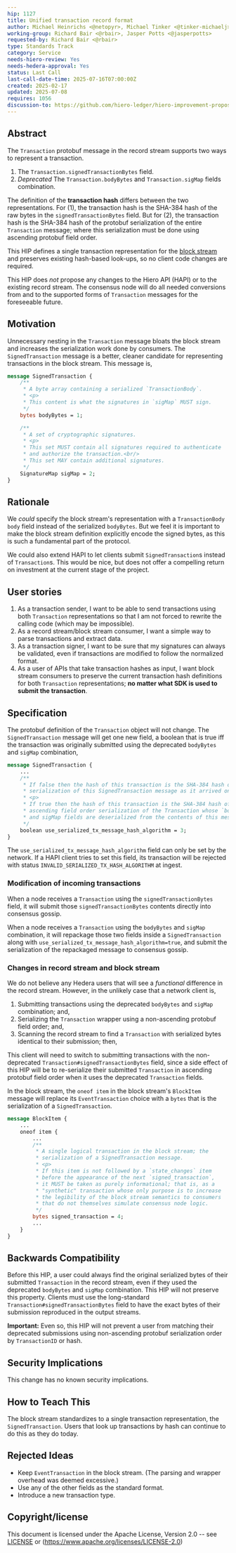 ```yaml
---
hip: 1127
title: Unified transaction record format
author: Michael Heinrichs <@netopyr>, Michael Tinker <@tinker-michaelj>
working-group: Richard Bair <@rbair>, Jasper Potts <@jasperpotts>
requested-by: Richard Bair <@rbair>
type: Standards Track
category: Service
needs-hiero-review: Yes
needs-hedera-approval: Yes
status: Last Call
last-call-date-time: 2025-07-16T07:00:00Z
created: 2025-02-17
updated: 2025-07-08
requires: 1056
discussion-to: https://github.com/hiero-ledger/hiero-improvement-proposals/pull/1127
---
```


## Abstract
The `Transaction` protobuf message in the record stream supports two ways to represent a transaction.
1. The `Transaction.signedTransactionBytes` field.
2. _Deprecated_ The `Transaction.bodyBytes` and `Transaction.sigMap` fields combination.

The definition of the **transaction hash** differs between the two representations. For (1), the transaction
hash is the SHA-384 hash of the raw bytes in the `signedTransactionBytes` field. But for (2), the transaction
hash is the SHA-384 hash of the protobuf serialization of the entire `Transaction` message; where this
serialization must be done using ascending protobuf field order.

This HIP defines a single transaction representation for the [block stream](https://hips.hedera.com/hip/hip-1056)
and preserves existing hash-based look-ups, so no client code changes are required.

This HIP does _not_ propose any changes to the Hiero API (HAPI) or to the existing record stream. The
consensus node will do all needed conversions from and to the supported forms of `Transaction` messages for
the foreseeable future.

## Motivation
Unnecessary nesting in the `Transaction` message bloats the block stream and increases the serialization
work done by consumers. The `SignedTransaction` message is a better, cleaner candidate for representing
transactions in the block stream. This message is,

```protobuf
message SignedTransaction {
    /**
     * A byte array containing a serialized `TransactionBody`.
     * <p>
     * This content is what the signatures in `sigMap` MUST sign.
     */
    bytes bodyBytes = 1;

    /**
     * A set of cryptographic signatures.
     * <p>
     * This set MUST contain all signatures required to authenticate
     * and authorize the transaction.<br/>
     * This set MAY contain additional signatures.
     */
    SignatureMap sigMap = 2;
}
```

## Rationale
We _could_ specify the block stream's representation with a `TransactionBody body` field instead of the
serialized `bodyBytes`. But we feel it is important to make the block stream definition explicitly encode
the signed bytes, as this is such a fundamental part of the protocol.

We could also extend HAPI to let clients submit `SignedTransaction`s instead of `Transaction`s.
This would be nice, but does not offer a compelling return on investment at the current stage of the project.

## User stories
1. As a transaction sender, I want to be able to send transactions using both `Transaction` representations
so that I am not forced to rewrite the calling code (which may be impossible).
2. As a record stream/block stream consumer, I want a simple way to parse transactions and extract data.
3. As a transaction signer, I want to be sure that my signatures can always be validated, even if
transactions are modified to follow the normalized format.
4. As a user of APIs that take transaction hashes as input, I want block stream consumers to preserve the
current transaction hash definitions for both `Transaction` representations; **no matter what SDK is used
to submit the transaction**.

## Specification
The protobuf definition of the `Transaction` object will not change. The `SignedTransaction` message will
get one new field, a boolean that is true iff the transaction was originally submitted using the deprecated
`bodyBytes` and `sigMap` combination,

```protobuf
message SignedTransaction {
    ...
    /**
     * If false then the hash of this transaction is the SHA-384 hash of the
     * serialization of this SignedTransaction message as it arrived on the wire. 
     * <p>
     * If true then the hash of this transaction is the SHA-384 hash of the
     * ascending field order serialization of the Transaction whose `bodyBytes`
     * and sigMap fields are deserialized from the contents of this message. 
     */
    boolean use_serialized_tx_message_hash_algorithm = 3;
}
```

The `use_serialized_tx_message_hash_algorithm` field can only be set by the network. If a HAPI client tries to
set this field, its transaction will be rejected with status `INVALID_SERIALIZED_TX_HASH_ALGORITHM` at ingest.

### Modification of incoming transactions
When a node receives a `Transaction` using the `signedTransactionBytes` field, it will submit those
`signedTransactionBytes` contents directly into consensus gossip. 

When a node receives a `Transaction` using the `bodyBytes` and `sigMap` combination, it will repackage
those two fields inside a `SignedTransaction` along with `use_serialized_tx_message_hash_algorithm=true`,
and submit the serialization of the repackaged message to consensus gossip.
 
### Changes in record stream and block stream
We do not believe any Hedera users that will see a _functional_ difference in the record stream. However,
in the unlikely case that a network client is,
1. Submitting transactions using the deprecated `bodyBytes` and `sigMap` combination; and,
2. Serializing the `Transaction` wrapper using a non-ascending protobuf field order; and,
3. Scanning the record stream to find a `Transaction` with serialized bytes identical to their submission; then,

This client will need to switch to submitting transactions with the non-deprecated
`Transaction#signedTransactionBytes` field, since a side effect of this HIP will be to re-serialize their
submitted `Transaction` in ascending protobuf field order when it uses the deprecated `Transaction` fields.

In the block stream, the `oneof item` in the block stream's `BlockItem` message will replace its
`EventTransaction` choice with a `bytes` that is the serialization of a `SignedTransaction`.
```protobuf
message BlockItem {
    ...
    oneof item {
        ...
        /**
         * A single logical transaction in the block stream; the
         * serialization of a SignedTransaction message.
         * <p>
         * If this item is not followed by a `state_changes` item
         * before the appearance of the next `signed_transaction`,
         * it MUST be taken as purely informational; that is, as a
         * "synthetic" transaction whose only purpose is to increase
         * the legibility of the block stream semantics to consumers
         * that do not themselves simulate consensus node logic.
         */
        bytes signed_transaction = 4;
        ...
    }
}
```

## Backwards Compatibility
Before this HIP, a user could always find the original serialized bytes of their submitted `Transaction`
in the record stream, even if they used the deprecated `bodyBytes` and `sigMap` combination. This HIP
will not preserve this property. Clients must use the long-standard `Transaction#signedTransactionBytes`
field to have the exact bytes of their submission reproduced in the output streams.

<b>Important:</b> Even so, this HIP will not prevent a user from matching their deprecated submissions
using non-ascending protobuf serialization order by `TransactionID` or hash.

## Security Implications
This change has no known security implications.

## How to Teach This
The block stream standardizes to a single transaction representation, the `SignedTransaction`.
Users that look up transactions by hash can continue to do this as they do today.

## Rejected Ideas
- Keep `EventTransaction` in the block stream. (The parsing and wrapper overhead was deemed excessive.)
- Use any of the other fields as the standard format.
- Introduce a new transaction type.

## Copyright/license
This document is licensed under the Apache License, Version 2.0 --
see [LICENSE](../LICENSE) or (https://www.apache.org/licenses/LICENSE-2.0)
